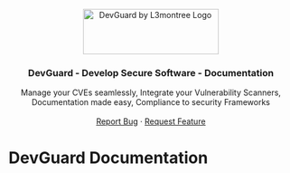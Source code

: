 <br />
<div align="center">
  
  <picture>
    <source srcset="images/logo_inverse_horizontal.svg"  media="(prefers-color-scheme: dark)">
    <img src="images/logo_horizontal.svg" alt="DevGuard by L3montree Logo" width="240" height="80">
  </picture>
  
  <h3 align="center">DevGuard - Develop Secure Software - Documentation</h3>

  <p align="center">
    Manage your CVEs seamlessly, Integrate your Vulnerability Scanners, Documentation made easy, Compliance to security Frameworks
    <br />
    <br />
    <a href="https://github.com/l3montree-dev/devguard-docs/issues">Report Bug</a>
    ·
    <a href="https://github.com/l3montree-dev/devguard-docs/issues">Request Feature</a>
  </p>
</div>

# DevGuard Documentation
